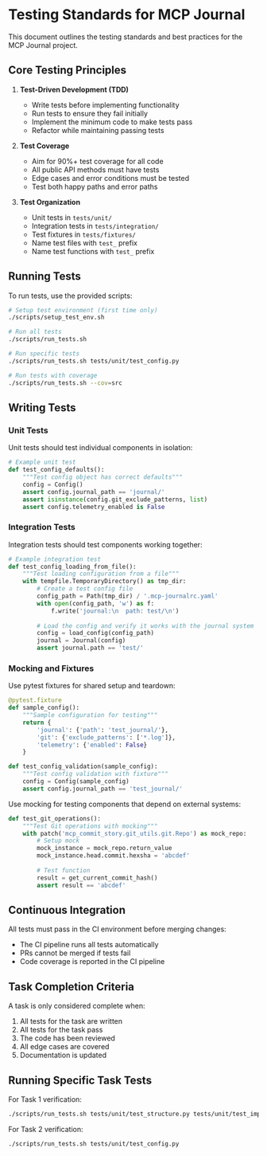 # Testing Standards for MCP Journal

This document outlines the testing standards and best practices for the MCP Journal project.

## Core Testing Principles

1. **Test-Driven Development (TDD)**
   - Write tests before implementing functionality
   - Run tests to ensure they fail initially
   - Implement the minimum code to make tests pass
   - Refactor while maintaining passing tests

2. **Test Coverage**
   - Aim for 90%+ test coverage for all code
   - All public API methods must have tests
   - Edge cases and error conditions must be tested
   - Test both happy paths and error paths

3. **Test Organization**
   - Unit tests in `tests/unit/`
   - Integration tests in `tests/integration/`
   - Test fixtures in `tests/fixtures/`
   - Name test files with `test_` prefix
   - Name test functions with `test_` prefix

## Running Tests

To run tests, use the provided scripts:

```bash
# Setup test environment (first time only)
./scripts/setup_test_env.sh

# Run all tests
./scripts/run_tests.sh

# Run specific tests
./scripts/run_tests.sh tests/unit/test_config.py

# Run tests with coverage
./scripts/run_tests.sh --cov=src
```

## Writing Tests

### Unit Tests

Unit tests should test individual components in isolation:

```python
# Example unit test
def test_config_defaults():
    """Test config object has correct defaults"""
    config = Config()
    assert config.journal_path == 'journal/'
    assert isinstance(config.git_exclude_patterns, list)
    assert config.telemetry_enabled is False
```

### Integration Tests

Integration tests should test components working together:

```python
# Example integration test
def test_config_loading_from_file():
    """Test loading configuration from a file"""
    with tempfile.TemporaryDirectory() as tmp_dir:
        # Create a test config file
        config_path = Path(tmp_dir) / '.mcp-journalrc.yaml'
        with open(config_path, 'w') as f:
            f.write('journal:\n  path: test/\n')
        
        # Load the config and verify it works with the journal system
        config = load_config(config_path)
        journal = Journal(config)
        assert journal.path == 'test/'
```

### Mocking and Fixtures

Use pytest fixtures for shared setup and teardown:

```python
@pytest.fixture
def sample_config():
    """Sample configuration for testing"""
    return {
        'journal': {'path': 'test_journal/'},
        'git': {'exclude_patterns': ['*.log']},
        'telemetry': {'enabled': False}
    }

def test_config_validation(sample_config):
    """Test config validation with fixture"""
    config = Config(sample_config)
    assert config.journal_path == 'test_journal/'
```

Use mocking for testing components that depend on external systems:

```python
def test_git_operations():
    """Test Git operations with mocking"""
    with patch('mcp_commit_story.git_utils.git.Repo') as mock_repo:
        # Setup mock
        mock_instance = mock_repo.return_value
        mock_instance.head.commit.hexsha = 'abcdef'
        
        # Test function
        result = get_current_commit_hash()
        assert result == 'abcdef'
```

## Continuous Integration

All tests must pass in the CI environment before merging changes:

- The CI pipeline runs all tests automatically
- PRs cannot be merged if tests fail
- Code coverage is reported in the CI pipeline

## Task Completion Criteria

A task is only considered complete when:

1. All tests for the task are written
2. All tests for the task pass
3. The code has been reviewed
4. All edge cases are covered
5. Documentation is updated

## Running Specific Task Tests

For Task 1 verification:
```bash
./scripts/run_tests.sh tests/unit/test_structure.py tests/unit/test_imports.py
```

For Task 2 verification:
```bash
./scripts/run_tests.sh tests/unit/test_config.py
``` 